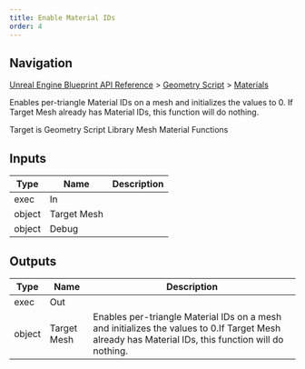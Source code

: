 ```yaml
---
title: Enable Material IDs
order: 4
---
```

## Navigation

[Unreal Engine Blueprint API Reference](https://dev.epicgames.com/documentation/en-us/unreal-engine/BlueprintAPI) > [Geometry Script](https://dev.epicgames.com/documentation/en-us/unreal-engine/BlueprintAPI/GeometryScript) > [Materials](https://dev.epicgames.com/documentation/en-us/unreal-engine/BlueprintAPI/GeometryScript/Materials)

Enables per-triangle Material IDs on a mesh and initializes the values to 0.
If Target Mesh already has Material IDs, this function will do nothing.

Target is Geometry Script Library Mesh Material Functions

## Inputs

| Type | Name | Description |
| --- | --- | --- |
| exec | In |  |
| object | Target Mesh |  |
| object | Debug |  |

## Outputs

| Type | Name | Description |
| --- | --- | --- |
| exec | Out |  |
| object | Target Mesh | Enables per-triangle Material IDs on a mesh and initializes the values to 0.If Target Mesh already has Material IDs, this function will do nothing. |
